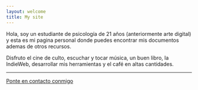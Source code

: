 ```yaml
---
layout: welcome
title: My site
---
```



<!--
<center><img src="img/mecir.png"/></center>
-->




Hola, soy un estudiante de psicología de 21 años (anteriormente arte digital) y esta es mi pagina personal donde puedes encontrar mis documentos ademas de otros recursos.

Disfruto el cine de culto, escuchar y tocar música, un buen libro, la IndieWeb, desarrollar mis herramientas y el café en altas cantidades.


---

[Ponte en contacto conmigo][1]

[1]: https://alex-esc.github.io/contact.html

<!--

{% for post in site.posts %}

<article class='post'>
  <h1 class='post-title'>
    <a href="{{ site.path }}{{ post.url }}">
      {{ post.title }}
    </a>
  </h1>
  <div class="post-date">{{ post.date | date: "%b %-d, %Y" }}</div>
  {{ post.content }}
</article>

{% endfor %}

-->
